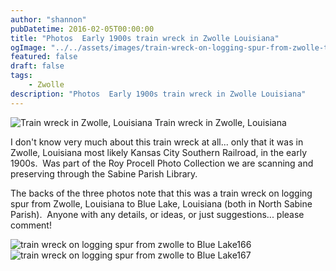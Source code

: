 ```yaml
---
author: "shannon"
pubDatetime: 2016-02-05T00:00:00
title: "Photos  Early 1900s train wreck in Zwolle Louisiana"
ogImage: "../../assets/images/train-wreck-on-logging-spur-from-zwolle-to-Blue-Lake165-1024x618.jpg"
featured: false
draft: false
tags: 
    - Zwolle
description: "Photos  Early 1900s train wreck in Zwolle Louisiana"
---
```


![Train wreck in Zwolle, Louisiana](@assets/images/train-wreck-on-logging-spur-from-zwolle-to-Blue-Lake165-1024x618.jpg) Train wreck in Zwolle, Louisiana

I don't know very much about this train wreck at all... only that it was in Zwolle, Louisiana most likely Kansas City Southern Railroad, in the early 1900s.  Was part of the Roy Procell Photo Collection we are scanning and preserving through the Sabine Parish Library.

The backs of the three photos note that this was a train wreck on logging spur from Zwolle, Louisiana to Blue Lake, Louisiana (both in North Sabine Parish).  Anyone with any details, or ideas, or just suggestions... please comment!

<!--more-->

![train wreck on logging spur from zwolle to Blue Lake166](@assets/images/train-wreck-on-logging-spur-from-zwolle-to-Blue-Lake166-1024x629.jpg) ![train wreck on logging spur from zwolle to Blue Lake167](@assets/images/train-wreck-on-logging-spur-from-zwolle-to-Blue-Lake167-1024x628.jpg)